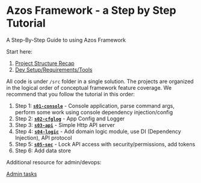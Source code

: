 # Azos Framework - a Step by Step Tutorial

A Step-By-Step Guide to using Azos Framework

Start here:
1. [Project Structure Recap](/doc/project-structure.md)
2. [Dev Setup/Requirements/Tools](/doc/dev-setup.md)

All code is under `/src` folder in a single solution. 
The projects are organized in the logical order of conceptual framework feature coverage. 
We recommend that you follow the tutorial in this order:
1. Step 1: **[`s01-console`](/src/s01-console)** - Console application, parse command args, perform some work using console dependency injection/config
2. Step 2: **[`s02-cfglog`](/src/s02-cfglog)** - App Config and Logger
3. Step 3: **[`s03-api`]()** - Simple Http API server
4. Step 4: **[`s04-logic`]()** - Add domain logic module, use DI (Dependency Injection), API protocol
8. Step 5: **[`s05-sec`]()** - Lock API access with security/permissions, add tokens
7. Step 6: Add data store

Additional resource for admin/devops:

[Admin tasks](/doc/admin-tasks.md)